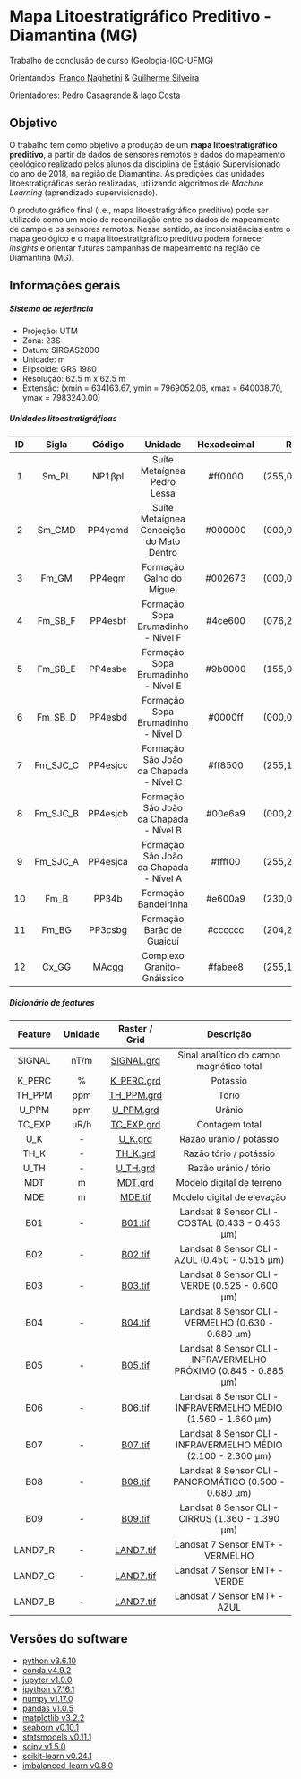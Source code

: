 # Mapa Litoestratigráfico Preditivo - Diamantina (MG)
Trabalho de conclusão de curso (Geologia-IGC-UFMG)

Orientandos: [Franco Naghetini](https://github.com/fnaghetini) & [Guilherme Silveira](https://www.linkedin.com/in/guilherme-silveira)

Orientadores: [Pedro Casagrande](https://www.linkedin.com/in/pedro-casagrande) & [Iago Costa](https://github.com/iagoslc)

## Objetivo
O trabalho tem como objetivo a produção de um **mapa litoestratigráfico preditivo**, a partir de dados de sensores remotos e dados do mapeamento geológico realizado pelos alunos da disciplina de Estágio Supervisionado do ano de 2018, na região de Diamantina. As predições das unidades litoestratigráficas serão realizadas, utilizando algoritmos de *Machine Learning* (aprendizado supervisionado).

O produto gráfico final (i.e., mapa litoestratigráfico preditivo) pode ser utilizado como um meio de reconciliação entre os dados de mapeamento de campo e os sensores remotos. Nesse sentido, as inconsistências entre o mapa geológico e o mapa litoestratigráfico preditivo podem fornecer *insights* e orientar futuras campanhas de mapeamento na região de Diamantina (MG).

## Informações gerais

##### Sistema de referência

- Projeção: UTM
- Zona: 23S
- Datum: SIRGAS2000
- Unidade: m
- Elipsoide: GRS 1980
- Resolução: 62.5 m x 62.5 m
- Extensão: (xmin = 634163.67, ymin = 7969052.06, xmax = 640038.70, ymax = 7983240.00)

##### Unidades litoestratigráficas

|  ID  |  Sigla   |  Código  |                 Unidade                  |      Hexadecimal      |      RGB      |
|:----:|:--------:|:--------:|:----------------------------------------:|:---------------------:|:-------------:|
|   1  |  Sm_PL   |  NP1βpl  |        Suíte Metaígnea Pedro Lessa       |        #ff0000        | (255,000,000) |
|   2  |  Sm_CMD  |  PP4γcmd | Suíte Metaígnea Conceição do Mato Dentro |        #000000        | (000,000,000) |
|   3  |  Fm_GM   |  PP4egm  |         Formação Galho do Miguel         |        #002673        | (000,038,115) |
|   4  | Fm_SB_F  |  PP4esbf |   Formação Sopa Brumadinho - Nível F     |        #4ce600        | (076,230,000) |
|   5  | Fm_SB_E  |  PP4esbe |   Formação Sopa Brumadinho - Nível E     |        #9b0000        | (155,000,000) |
|   6  | Fm_SB_D  |  PP4esbd |   Formação Sopa Brumadinho - Nível D     |        #0000ff        | (000,000,255) |
|   7  | Fm_SJC_C | PP4esjcc |  Formação São João da Chapada - Nível C  |        #ff8500        | (255,133,000) |
|   8  | Fm_SJC_B | PP4esjcb |  Formação São João da Chapada - Nível B  |        #00e6a9        | (000,230,169) |
|   9  | Fm_SJC_A | PP4esjca |  Formação São João da Chapada - Nível A  |        #ffff00        | (255,255,000) |
|  10  |   Fm_B   |   PP34b  |          Formação Bandeirinha            |        #e600a9        | (230,000,169) |
|  11  |  Fm_BG   | PP3csbg  |        Formação Barão de Guaicuí         |        #cccccc        | (204,204,204) |
|  12  |  Cx_GG   |  MAcgg   |        Complexo Granito-Gnáissico        |        #fabee8        | (255,190,232) |


##### Dicionário de features

|    Feature    |  Unidade  |                         Raster / Grid                            |                             Descrição                               |
|:-------------:|:---------:|:----------------------------------------------------------------:|:-------------------------------------------------------------------:|
|    SIGNAL     |    nT/m   | [SIGNAL.grd]()                                                   |Sinal analítico do campo magnético total                             |
|    K_PERC     |     %     | [K_PERC.grd]()                                                   |Potássio                                                             |
|    TH_PPM     |    ppm    | [TH_PPM.grd]()                                                   |Tório                                                                |
|     U_PPM     |    ppm    | [U_PPM.grd]()                                                    |Urânio                                                               |
|    TC_EXP     |    μR/h   | [TC_EXP.grd]()                                                   |Contagem total                                                       |
|     U_K       |     -     | [U_K.grd]()                                                      |Razão urânio / potássio                                              |
|     TH_K      |     -     | [TH_K.grd]()                                                     |Razão tório / potássio                                               |
|     U_TH      |     -     | [U_TH.grd]()                                                     |Razão urânio / tório                                                 |
|      MDT      |     m     | [MDT.grd]()                                                      |Modelo digital de terreno                                            |
|      MDE      |     m     | [MDE.tif]()                                                      |Modelo digital de elevação                                           |
|      B01      |     -     | [B01.tif]()                                                      |Landsat 8 Sensor OLI - COSTAL (0.433 - 0.453 μm)                     |
|      B02      |     -     | [B02.tif]()                                                      |Landsat 8 Sensor OLI - AZUL (0.450 - 0.515 μm)                       |
|      B03      |     -     | [B03.tif]()                                                      |Landsat 8 Sensor OLI - VERDE (0.525 - 0.600 μm)                      |
|      B04      |     -     | [B04.tif]()                                                      |Landsat 8 Sensor OLI - VERMELHO (0.630 - 0.680 μm)                   |
|      B05      |     -     | [B05.tif]()                                                      |Landsat 8 Sensor OLI - INFRAVERMELHO PRÓXIMO (0.845 - 0.885 μm)      |
|      B06      |     -     | [B06.tif]()                                                      |Landsat 8 Sensor OLI - INFRAVERMELHO MÉDIO (1.560 - 1.660 μm)        |
|      B07      |     -     | [B07.tif]()                                                      |Landsat 8 Sensor OLI - INFRAVERMELHO MÉDIO (2.100 - 2.300 μm)        |
|      B08      |     -     | [B08.tif]()                                                      |Landsat 8 Sensor OLI - PANCROMÁTICO (0.500 - 0.680 μm)               |
|      B09      |     -     | [B09.tif]()                                                      |Landsat 8 Sensor OLI - CIRRUS (1.360 - 1.390 μm)                     |
|    LAND7_R    |     -     | [LAND7.tif]()                                                    |Landsat 7 Sensor EMT+ - VERMELHO                                     |
|    LAND7_G    |     -     | [LAND7.tif]()                                                    |Landsat 7 Sensor EMT+ - VERDE                                        |
|    LAND7_B    |     -     | [LAND7.tif]()                                                    |Landsat 7 Sensor EMT+ - AZUL                                         |

## Versões do software

- [python v3.6.10](https://docs.python.org/release/3.6.10/)
- [conda v4.9.2](https://docs.conda.io/projects/conda/en/master/release-notes.html)
- [jupyter v1.0.0](https://jupyter.org/documentation)
- [ipython v7.16.1](https://ipython.org/documentation.html)
- [numpy v1.17.0](https://numpy.org/doc/)
- [pandas v1.0.5](https://pandas.pydata.org/docs/)
- [matplotlib v3.2.2](https://matplotlib.org/stable/gallery/index.html)
- [seaborn v0.10.1](https://seaborn.pydata.org/examples/index.html)
- [statsmodels v0.11.1](https://www.statsmodels.org/stable/index.html)
- [scipy v1.5.0](https://docs.scipy.org/doc/scipy/reference/tutorial/stats.html)
- [scikit-learn v0.24.1](https://scikit-learn.org/stable/auto_examples/index.html)
- [imbalanced-learn v0.8.0](https://imbalanced-learn.org/stable/)


